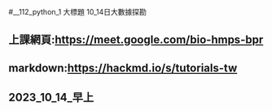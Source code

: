 #__112_python_1 大標題
10_14日大數據探勘

## 上課網頁:https://meet.google.com/bio-hmps-bpr
## markdown:https://hackmd.io/s/tutorials-tw

## 2023_10_14_早上
